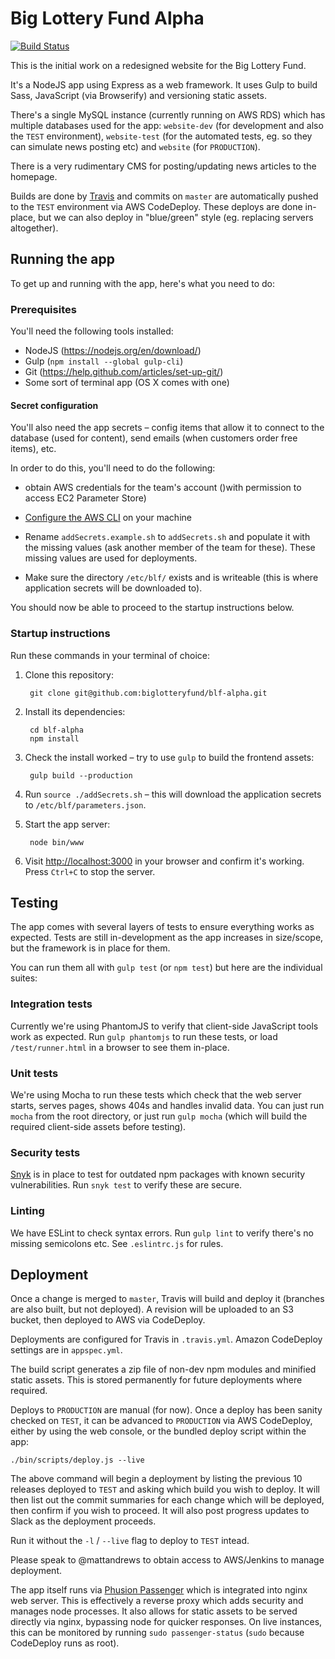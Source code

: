 # Big Lottery Fund Alpha

[![Build Status](https://travis-ci.org/biglotteryfund/blf-alpha.svg?branch=master)](https://travis-ci.org/biglotteryfund/blf-alpha)

This is the initial work on a redesigned website for the Big Lottery Fund.

It's a NodeJS app using Express as a web framework. It uses Gulp to build Sass, JavaScript (via Browserify) and versioning static assets.

There's a single MySQL instance (currently running on AWS RDS) which has multiple databases used for the app: `website-dev` (for development and also the `TEST` environment), `website-test` (for the automated tests, eg. so they can simulate news posting etc) and `website` (for `PRODUCTION`).

There is a very rudimentary CMS for posting/updating news articles to the homepage.

Builds are done by [Travis](https://travis-ci.org/biglotteryfund/blf-alpha) and commits on `master` are automatically pushed to the `TEST` environment via AWS CodeDeploy. These deploys are done in-place, but we can also deploy in "blue/green" style (eg. replacing servers altogether).

## Running the app

To get up and running with the app, here's what you need to do:

### Prerequisites

You'll need the following tools installed:

- NodeJS (https://nodejs.org/en/download/)
- Gulp (`npm install --global gulp-cli`)
- Git (https://help.github.com/articles/set-up-git/)
- Some sort of terminal app (OS X comes with one)


#### Secret configuration
You'll also need the app secrets – config items that allow it to connect to the database (used for content), send emails (when customers order free items), etc. 

In order to do this, you'll need to do the following: 

 - obtain AWS credentials for the team's account ()with permission to access EC2 Parameter Store)
  
 - [Configure the AWS CLI](http://docs.aws.amazon.com/cli/latest/userguide/cli-chap-getting-started.html) on your machine
 
 - Rename `addSecrets.example.sh` to `addSecrets.sh` and populate it with the missing values (ask another member of the team for these). These missing values are used for deployments.
 
 - Make sure the directory `/etc/blf/` exists and is writeable (this is where application secrets will be downloaded to).
 
 You should now be able to proceed to the startup instructions below.

### Startup instructions

Run these commands in your terminal of choice:

1. Clone this repository:

        git clone git@github.com:biglotteryfund/blf-alpha.git
    
2. Install its dependencies:

        cd blf-alpha
        npm install
        
3. Check the install worked – try to use `gulp` to build the frontend assets:
        
        gulp build --production
        
5. Run `source ./addSecrets.sh` – this will download the application secrets to `/etc/blf/parameters.json`.
        
6. Start the app server:

        node bin/www
        
7. Visit [http://localhost:3000](http://localhost:3000) in your browser and confirm it's working. Press `Ctrl+C` to stop the server.

## Testing

The app comes with several layers of tests to ensure everything works as expected. Tests are still in-development as the app increases in size/scope, but the framework is in place for them. 

You can run them all with `gulp test` (or `npm test`) but here are the individual suites:

### Integration tests
Currently we're using PhantomJS to verify that client-side JavaScript tools work as expected. Run `gulp phantomjs` to run these tests, or load `/test/runner.html` in a browser to see them in-place.

### Unit tests

We're using Mocha to run these tests which check that the web server starts, serves pages, shows 404s and handles invalid data. You can just run `mocha` from the root directory, or just run `gulp mocha` (which will build the required client-side assets before testing).

### Security tests

[Snyk](https://snyk.io/) is in place to test for outdated npm packages with known security vulnerabilities. Run `snyk test` to verify these are secure.

### Linting

We have ESLint to check syntax errors. Run `gulp lint` to verify there's no missing semicolons etc. See `.eslintrc.js` for rules.

## Deployment

Once a change is merged to `master`, Travis will build and deploy it (branches are also built, but not deployed). A revision will be uploaded to an S3 bucket, then deployed to AWS via CodeDeploy.

Deployments are configured for Travis in `.travis.yml`. Amazon CodeDeploy settings are in `appspec.yml`.

The build script generates a zip file of non-dev npm modules and minified static assets. This is stored permanently for future deployments where required.

Deploys to `PRODUCTION` are manual (for now). Once a deploy has been sanity checked on `TEST`, it can be advanced to `PRODUCTION` via AWS CodeDeploy, either by using the web console, or the bundled deploy script within the app:

`./bin/scripts/deploy.js --live`

The above command will begin a deployment by listing the previous 10 releases deployed to `TEST` and asking which build you wish to deploy. It will then list out the commit summaries for each change which will be deployed, then confirm if you wish to proceed. It will also post progress updates to Slack as the deployment proceeds.   

Run it without the `-l` / `--live` flag to deploy to `TEST` intead.

Please speak to @mattandrews to obtain access to AWS/Jenkins to manage deployment.

The app itself runs via [Phusion Passenger](https://www.phusionpassenger.com/) which is integrated into nginx web server. This is effectively a reverse proxy which adds security and manages node processes. It also allows for static assets to be served directly via nginx, bypassing node for quicker responses. On live instances, this can be monitored by running `sudo passenger-status` (`sudo` because CodeDeploy runs as root). 